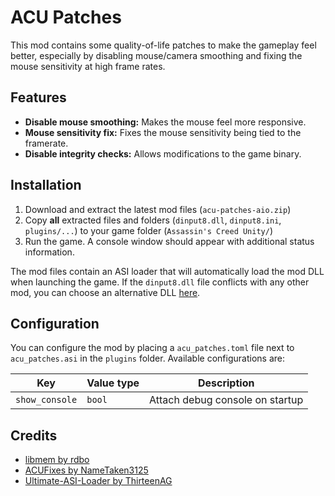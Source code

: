 # ACU Patches

This mod contains some quality-of-life patches to make the gameplay feel better, especially by disabling mouse/camera smoothing and fixing the mouse sensitivity at high frame rates.

## Features

- **Disable mouse smoothing:** Makes the mouse feel more responsive.
- **Mouse sensitivity fix:** Fixes the mouse sensitivity being tied to the framerate.
- **Disable integrity checks:** Allows modifications to the game binary.

## Installation

1. Download and extract the latest mod files (`acu-patches-aio.zip`)
2. Copy **all** extracted files and folders (`dinput8.dll`, `dinput8.ini`, `plugins/...`) to your game folder (`Assassin's Creed Unity/`)
3. Run the game. A console window should appear with additional status information.

The mod files contain an ASI loader that will automatically load the mod DLL when launching the game. If the `dinput8.dll` file conflicts
with any other mod, you can choose an alternative DLL [here](https://github.com/ThirteenAG/Ultimate-ASI-Loader/releases/latest/).

## Configuration

You can configure the mod by placing a `acu_patches.toml` file next to `acu_patches.asi` in the `plugins` folder.
Available configurations are:

| Key | Value type | Description |
|-|-|-|
| `show_console` | `bool` | Attach debug console on startup |

## Credits

- [libmem by rdbo](https://github.com/rdbo/libmem)
- [ACUFixes by NameTaken3125](https://github.com/NameTaken3125/ACUFixes)
- [Ultimate-ASI-Loader by ThirteenAG](https://github.com/ThirteenAG/Ultimate-ASI-Loader)
